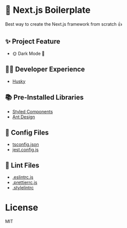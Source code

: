 # 👶 Next.js Boilerplate

Best way to create the Next.js framework from scratch 👍

## ✨ Project Feature

- 🌞 Dark Mode 🌚

## 👨‍💻 Developer Experience

- [Husky](https://github.com/typicode/husky)

## 📚 Pre-Installed Libraries

- [Styled Components](https://www.styled-components.com/)
- [Ant Design](https://ant.design/)

## 🔧 Config Files

- [tsconfig.json](tsconfig.json)
- [jest.config.js](jest.config.js)

## 📄 Lint Files

- [.eslintrc.js](.eslintrc.js)
- [.prettierrc.js](.prettierrc.js)
- [.stylelintrc](.stylelintrc)

# License

MIT
